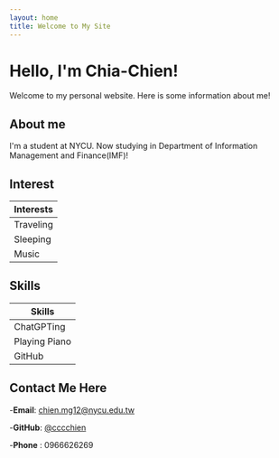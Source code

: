 ```yaml
---
layout: home
title: Welcome to My Site
---
```


# Hello, I'm Chia-Chien!

Welcome to my personal website. Here is some  information about me!

## About me

I'm a student at NYCU. Now studying in Department of Information Management and Finance(IMF)!

## Interest

| Interests |
|-----------|
| Traveling |
| Sleeping  |
| Music     |

## Skills

| Skills |
|--------|
| ChatGPTing |
| Playing Piano |
| GitHub |

## Contact Me Here

-**Email**: [chien.mg12@nycu.edu.tw](mailto:venteng@example.com)

-**GitHub**: [@cccchien](https://github.com/cccchien)

-**Phone** : 0966626269
